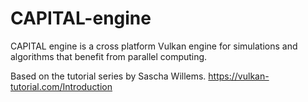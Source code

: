 # CAPITAL-engine
CAPITAL engine is a cross platform Vulkan engine for simulations and algorithms that benefit from parallel computing.

Based on the tutorial series by Sascha Willems. https://vulkan-tutorial.com/Introduction
